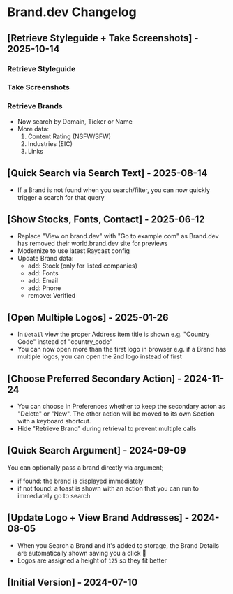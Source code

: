 # Brand.dev Changelog

## [Retrieve Styleguide + Take Screenshots] - 2025-10-14

### Retrieve Styleguide

### Take Screenshots

### Retrieve Brands

- Now search by Domain, Ticker or Name
- More data:
    1. Content Rating (NSFW/SFW)
    2. Industries (EIC)
    3. Links

## [Quick Search via Search Text] - 2025-08-14

- If a Brand is not found when you search/filter, you can now quickly trigger a search for that query

## [Show Stocks, Fonts, Contact] - 2025-06-12

- Replace "View on brand.dev" with "Go to example.com" as Brand.dev has removed their world.brand.dev site for previews
- Modernize to use latest Raycast config
- Update Brand data:
    - add: Stock (only for listed companies)
    - add: Fonts
    - add: Email
    - add: Phone
    - remove: Verified

## [Open Multiple Logos] - 2025-01-26

- In `Detail` view the proper Address item title is shown e.g. "Country Code" instead of "country_code"
- You can now open more than the first logo in browser e.g. if a Brand has multiple logos, you can open the 2nd logo instead of first

## [Choose Preferred Secondary Action] - 2024-11-24

- You can choose in Preferences whether to keep the secondary acton as "Delete" or "New". The other action will be moved to its own Section with a keyboard shortcut.
- Hide "Retrieve Brand" during retrieval to prevent multiple calls

## [Quick Search Argument] - 2024-09-09

You can optionally pass a brand directly via argument;
- if found: the brand is displayed immediately
- if not found: a toast is shown with an action that you can run to immediately go to search

## [Update Logo + View Brand Addresses] - 2024-08-05

- When you Search a Brand and it's added to storage, the Brand Details are automatically shown saving you a click 🚀
- Logos are assigned a height of `125` so they fit better

## [Initial Version] - 2024-07-10